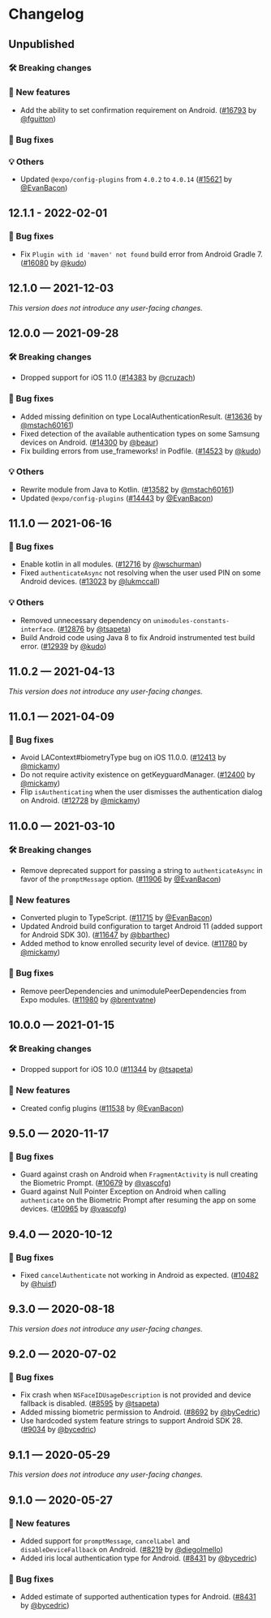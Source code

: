 # Changelog

## Unpublished

### 🛠 Breaking changes

### 🎉 New features

- Add the ability to set confirmation requirement on Android. ([#16793](https://github.com/expo/expo/pull/16793) by [@fguitton](https://github.com/fguitton))

### 🐛 Bug fixes

### 💡 Others

- Updated `@expo/config-plugins` from `4.0.2` to `4.0.14` ([#15621](https://github.com/expo/expo/pull/15621) by [@EvanBacon](https://github.com/EvanBacon))

## 12.1.1 - 2022-02-01

### 🐛 Bug fixes

- Fix `Plugin with id 'maven' not found` build error from Android Gradle 7. ([#16080](https://github.com/expo/expo/pull/16080) by [@kudo](https://github.com/kudo))

## 12.1.0 — 2021-12-03

_This version does not introduce any user-facing changes._

## 12.0.0 — 2021-09-28

### 🛠 Breaking changes

- Dropped support for iOS 11.0 ([#14383](https://github.com/expo/expo/pull/14383) by [@cruzach](https://github.com/cruzach))

### 🐛 Bug fixes

- Added missing definition on type LocalAuthenticationResult. ([#13636](https://github.com/expo/expo/pull/13636) by [@mstach60161](https://github.com/mstach60161))
- Fixed detection of the available authentication types on some Samsung devices on Android. ([#14300](https://github.com/expo/expo/pull/14300) by [@beaur](https://github.com/beaur))
- Fix building errors from use_frameworks! in Podfile. ([#14523](https://github.com/expo/expo/pull/14523) by [@kudo](https://github.com/kudo))

### 💡 Others

- Rewrite module from Java to Kotlin. ([#13582](https://github.com/expo/expo/pull/13582) by [@mstach60161](https://github.com/mstach60161))
- Updated `@expo/config-plugins` ([#14443](https://github.com/expo/expo/pull/14443) by [@EvanBacon](https://github.com/EvanBacon))

## 11.1.0 — 2021-06-16

### 🐛 Bug fixes

- Enable kotlin in all modules. ([#12716](https://github.com/expo/expo/pull/12716) by [@wschurman](https://github.com/wschurman))
- Fixed `authenticateAsync` not resolving when the user used PIN on some Android devices. ([#13023](https://github.com/expo/expo/pull/13023) by [@lukmccall](https://github.com/lukmccall))

### 💡 Others

- Removed unnecessary dependency on `unimodules-constants-interface`. ([#12876](https://github.com/expo/expo/pull/12876) by [@tsapeta](https://github.com/tsapeta))
- Build Android code using Java 8 to fix Android instrumented test build error. ([#12939](https://github.com/expo/expo/pull/12939) by [@kudo](https://github.com/kudo))

## 11.0.2 — 2021-04-13

_This version does not introduce any user-facing changes._

## 11.0.1 — 2021-04-09

### 🐛 Bug fixes

- Avoid LAContext#biometryType bug on iOS 11.0.0. ([#12413](https://github.com/expo/expo/pull/12413) by [@mickamy](https://github.com/mickamy/))
- Do not require activity existence on getKeyguardManager. ([#12400](https://github.com/expo/expo/pull/12400) by [@mickamy](https://github.com/mickamy/))
- Flip `isAuthenticating` when the user dismisses the authentication dialog on Android. ([#12728](https://github.com/expo/expo/pull/12728) by [@mickamy](https://github.com/mickamy/))

## 11.0.0 — 2021-03-10

### 🛠 Breaking changes

- Remove deprecated support for passing a string to `authenticateAsync` in favor of the `promptMessage` option. ([#11906](https://github.com/expo/expo/pull/11906) by [@EvanBacon](https://github.com/EvanBacon))

### 🎉 New features

- Converted plugin to TypeScript. ([#11715](https://github.com/expo/expo/pull/11715) by [@EvanBacon](https://github.com/EvanBacon))
- Updated Android build configuration to target Android 11 (added support for Android SDK 30). ([#11647](https://github.com/expo/expo/pull/11647) by [@bbarthec](https://github.com/bbarthec))
- Added method to know enrolled security level of device. ([#11780](https://github.com/expo/expo/pull/11780) by [@mickamy](https://github.com/mickamy))

### 🐛 Bug fixes

- Remove peerDependencies and unimodulePeerDependencies from Expo modules. ([#11980](https://github.com/expo/expo/pull/11980) by [@brentvatne](https://github.com/brentvatne))

## 10.0.0 — 2021-01-15

### 🛠 Breaking changes

- Dropped support for iOS 10.0 ([#11344](https://github.com/expo/expo/pull/11344) by [@tsapeta](https://github.com/tsapeta))

### 🎉 New features

- Created config plugins ([#11538](https://github.com/expo/expo/pull/11538) by [@EvanBacon](https://github.com/EvanBacon))

## 9.5.0 — 2020-11-17

### 🐛 Bug fixes

- Guard against crash on Android when `FragmentActivity` is null creating the Biometric Prompt. ([#10679](https://github.com/expo/expo/pull/10679) by [@vascofg](https://github.com/vascofg))
- Guard against Null Pointer Exception on Android when calling `authenticate` on the Biometric Prompt after resuming the app on some devices. ([#10965](https://github.com/expo/expo/pull/10965) by [@vascofg](https://github.com/vascofg))

## 9.4.0 — 2020-10-12

### 🐛 Bug fixes

- Fixed `cancelAuthenticate` not working in Android as expected. ([#10482](https://github.com/expo/expo/pull/10482) by [@huisf](https://github.com/HuiSF))

## 9.3.0 — 2020-08-18

_This version does not introduce any user-facing changes._

## 9.2.0 — 2020-07-02

### 🐛 Bug fixes

- Fix crash when `NSFaceIDUsageDescription` is not provided and device fallback is disabled. ([#8595](https://github.com/expo/expo/pull/8595) by [@tsapeta](https://github.com/tsapeta))
- Added missing biometric permission to Android. ([#8692](https://github.com/expo/expo/pull/8692) by [@byCedric](https://github.com/byCedric))
- Use hardcoded system feature strings to support Android SDK 28. ([#9034](https://github.com/expo/expo/pull/9034) by [@bycedric](https://github.com/bycedric))

## 9.1.1 — 2020-05-29

_This version does not introduce any user-facing changes._

## 9.1.0 — 2020-05-27

### 🎉 New features

- Added support for `promptMessage`, `cancelLabel` and `disableDeviceFallback` on Android. ([#8219](https://github.com/expo/expo/pull/8219) by [@diegolmello](https://github.com/diegolmello))
- Added iris local authentication type for Android. ([#8431](https://github.com/expo/expo/pull/8364) by [@bycedric](https://github.com/bycedric))

### 🐛 Bug fixes

- Added estimate of supported authentication types for Android. ([#8431](https://github.com/expo/expo/pull/8431) by [@bycedric](https://github.com/bycedric))
